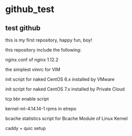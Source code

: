 # github_test
test github
-----------

this is my first repository, happy fun, boy!

this repository include the following:

nginx.conf of nginx 1.12.2

the simplest vimrc for VIM

init script for naked CentOS 6.x installed by VMware

init script for naked CentOS 7.x installed by Private Cloud

tcp bbr enable script

kernel-ml-4.14.14-1 rpms in elrepo

bcache statistics script for Bcache Module of Linux Kernel

caddy + quic setup
